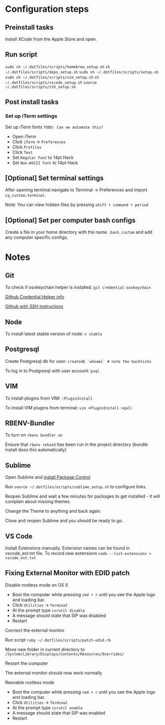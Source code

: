 # Configuration steps

## Preinstall tasks

Install XCode from the Apple Store and open.

## Run script

`sudo sh ~/.dotfiles/scripts/homebrew_setup.sh`
`sh ~/.dotfiles/scripts/deps_setup.sh`
`sudo sh ~/.dotfiles/scripts/setup.sh`
`sudo sh ~/.dotfiles/scripts/vim_setup.sh`
`sh ~/.dotfiles/scripts/vscode_setup.sh`
`source ~/.dotfiles/scripts/zsh_setup.sh`

## Post install tasks

### Set up iTerm settings

Set up iTerm fonts
`TODO: Can we automate this?`

- Open iTerm
- Click `iTerm` -> `Preferences`
- Click `Profiles`
- Click `Text`
- Set `Regular Font` to 14pt Hack
- Set `Non-ASCII Font` to 14pt Hack

## [Optional] Set terminal settings

After opening terminal navigate to Terminal -> Preferences and import `cq_custom.terminal`.

Note: You can view hidden files by pressing `shift + command + period`

## [Optional] Set per computer bash configs

Create a file in your home directory with the name `.bash_custom` and add any computer specific configs.

# Notes

## Git

To check if osxkeychain helper is installed: `git credential-osxkeychain`

[Github Credential Helper info](https://help.github.com/articles/caching-your-github-password-in-git/)

[Github with SSH instructions](https://help.github.com/articles/generating-ssh-keys/)

## Node

To install latest stable version of node: `n stable`

## Postgresql

Create Postgresql db for user: ``createdb `whoami` # note the backticks``

To log in to Postgresql with user account: `psql`

## VIM

To install plugins from VIM: `:PluginInstall`

To install VIM plugins from terminal: `vim +PluginInstall +qall`

## RBENV-Bundler

To turn on `rbenv bundler on`

Ensure that `rbenv rehash` has been run in the project directory (bundle install does this automatically)

## Sublime

Open Sublime and [install Package Control](https://packagecontrol.io/installation)

Run `source ~/.dotfiles/scripts/sublime_setup.sh` to configure links.

Reopen Sublime and wait a few minutes for packages to get installed - it will complain about missing themes.

Change the Theme to anything and back again.

Close and reopen Sublime and you should be ready to go.

## VS Code

Install Extensions manually.
Extension names can be found in vscode_ext.txt file.
To record new extensions `code --list-extensions > vscode_ext.txt`

## Fixing External Monitor with EDID patch

Disable rootless mode on OS X

- Boot the computer while pressing `cmd + r` until you see the Apple logo and loading bar.
- Click `Utilities` -> `Terminal`
- At the prompt type `csrutil disable`
- A message should state that SIP was disabled
- Restart

Connect the external monitor

Run script `ruby ~/.dotfiles/scripts/patch-edid.rb`

Move new folder in current directory to `/System/Library/Displays/Contents/Resources/Overrides/`

Restart the computer

The external monitor should now work normally

Reenable rootless mode

- Boot the computer while pressing `cmd + r` until you see the Apple logo and loading bar.
- Click `Utilities` -> `Terminal`
- At the prompt type `csrutil enable`
- A message should state that SIP was enabled
- Restart
